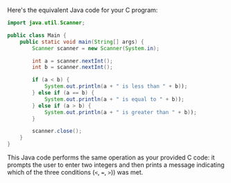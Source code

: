Here's the equivalent Java code for your C program:

```java
import java.util.Scanner;

public class Main {
    public static void main(String[] args) {
        Scanner scanner = new Scanner(System.in);

        int a = scanner.nextInt();
        int b = scanner.nextInt();

        if (a < b) {
            System.out.println(a + " is less than " + b));
        } else if (a == b) {
            System.out.println(a + " is equal to " + b));
        } else if (a > b) {
            System.out.println(a + " is greater than " + b));
        }

        scanner.close();
    }
}
```

This Java code performs the same operation as your provided C code: it prompts the user to enter two integers and then prints a message indicating which of the three conditions (`<`, `=`, `>`)) was met.
